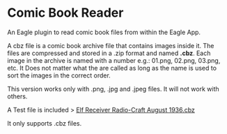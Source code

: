 # Comic Book Reader

An Eagle plugin to read comic book files from within the Eagle App.

A cbz file is a comic book archive file that contains images inside it. The files are compressed and stored in a .zip format and named **.cbz**.
Each image in the archive is named with a number e.g.: 01.png, 02.png, 03.png, etc. It Does not matter what the are called as long as the name is used to sort the images in the correct order.

This version works only with .png, .jpg and .jpeg files. It will not work with others.

A Test file is included > [Elf Receiver Radio-Craft August 1936.cbz](<Elf Receiver Radio-Craft August 1936.cbz>)

It only supports .cbz files.
